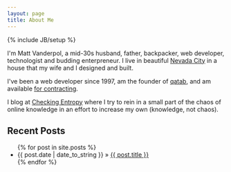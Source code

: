 ```yaml
---
layout: page
title: About Me
---
```

{% include JB/setup %}

I'm Matt Vanderpol, a mid-30s husband, father, backpacker, web developer, technologist and budding enterpreneur. I live in beautiful [Nevada City](http://www.nevadacitychamber.com/) in a house that my wife and I designed and built.

I've been a web developer since 1997, am the founder of [qatab](http://qatab.com), and am available [for contracting](contracting.html).

I blog at [Checking Entropy](blog/) where I try to rein in a small part of the chaos of online knowledge in an effort to increase my own (knowledge, not chaos).
    
## Recent Posts

<ul class="posts">
  {% for post in site.posts %}
    <li><span>{{ post.date | date_to_string }}</span> &raquo; <a href="{{ BASE_PATH }}{{ post.url }}">{{ post.title }}</a></li>
  {% endfor %}
</ul>


